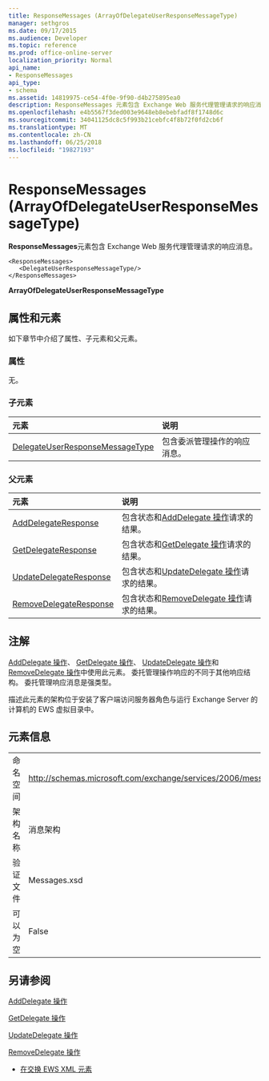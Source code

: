 ```yaml
---
title: ResponseMessages (ArrayOfDelegateUserResponseMessageType)
manager: sethgros
ms.date: 09/17/2015
ms.audience: Developer
ms.topic: reference
ms.prod: office-online-server
localization_priority: Normal
api_name:
- ResponseMessages
api_type:
- schema
ms.assetid: 14819975-ce54-4f0e-9f90-d4b275895ea0
description: ResponseMessages 元素包含 Exchange Web 服务代理管理请求的响应消息。
ms.openlocfilehash: e4b5567f3ded003e9648eb8ebebfadf8f1748d6c
ms.sourcegitcommit: 34041125dc8c5f993b21cebfc4f8b72f0fd2cb6f
ms.translationtype: MT
ms.contentlocale: zh-CN
ms.lasthandoff: 06/25/2018
ms.locfileid: "19827193"
---
```

# <a name="responsemessages-arrayofdelegateuserresponsemessagetype"></a>ResponseMessages (ArrayOfDelegateUserResponseMessageType)

**ResponseMessages**元素包含 Exchange Web 服务代理管理请求的响应消息。 
  
```
<ResponseMessages>
   <DelegateUserResponseMessageType/>
</ResponseMessages>
```

 **ArrayOfDelegateUserResponseMessageType**
## <a name="attributes-and-elements"></a>属性和元素

如下章节中介绍了属性、子元素和父元素。
  
### <a name="attributes"></a>属性

无。
  
### <a name="child-elements"></a>子元素

|**元素**|**说明**|
|:-----|:-----|
|[DelegateUserResponseMessageType](delegateuserresponsemessagetype.md) <br/> |包含委派管理操作的响应消息。  <br/> |
   
### <a name="parent-elements"></a>父元素

|**元素**|**说明**|
|:-----|:-----|
|[AddDelegateResponse](adddelegateresponse.md) <br/> |包含状态和[AddDelegate 操作](adddelegate-operation.md)请求的结果。  <br/> |
|[GetDelegateResponse](getdelegateresponse.md) <br/> |包含状态和[GetDelegate 操作](getdelegate-operation.md)请求的结果。  <br/> |
|[UpdateDelegateResponse](updatedelegateresponse.md) <br/> |包含状态和[UpdateDelegate 操作](updatedelegate-operation.md)请求的结果。  <br/> |
|[RemoveDelegateResponse](removedelegateresponse.md) <br/> |包含状态和[RemoveDelegate 操作](removedelegate-operation.md)请求的结果。  <br/> |
   
## <a name="remarks"></a>注解

[AddDelegate 操作](adddelegate-operation.md)、 [GetDelegate 操作](getdelegate-operation.md)、 [UpdateDelegate 操作](updatedelegate-operation.md)和[RemoveDelegate 操作](removedelegate-operation.md)中使用此元素。 委托管理操作响应的不同于其他响应结构。 委托管理响应消息是强类型。
  
描述此元素的架构位于安装了客户端访问服务器角色与运行 Exchange Server 的计算机的 EWS 虚拟目录中。
  
## <a name="element-information"></a>元素信息

|||
|:-----|:-----|
|命名空间  <br/> |http://schemas.microsoft.com/exchange/services/2006/messages  <br/> |
|架构名称  <br/> |消息架构  <br/> |
|验证文件  <br/> |Messages.xsd  <br/> |
|可以为空  <br/> |False  <br/> |
   
## <a name="see-also"></a>另请参阅



[AddDelegate 操作](adddelegate-operation.md)
  
[GetDelegate 操作](getdelegate-operation.md)
  
[UpdateDelegate 操作](updatedelegate-operation.md)
  
[RemoveDelegate 操作](removedelegate-operation.md)


- [在交换 EWS XML 元素](ews-xml-elements-in-exchange.md)

